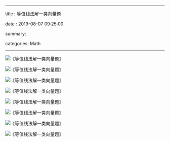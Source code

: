 ---

title : 等值线法解一类向量题

date : 2019-08-07 09:25:00

summary:

categories: Math



----









![《等值线法解一类向量题》](http://p0.ifengimg.com/pmop/2018/0726/AAE970F672A2CF98432D62F4F45EBF44AEA1F70F_size74_w604_h883.jpeg)

![《等值线法解一类向量题》](http://p0.ifengimg.com/pmop/2018/0726/B110FD1B574955DDA3FF74792E388E395FC45448_size64_w595_h911.jpeg)

![《等值线法解一类向量题》](http://p0.ifengimg.com/pmop/2018/0726/30C8357D2A5327B076E668F01B786F28A35C1912_size57_w574_h886.jpeg)

![《等值线法解一类向量题》](http://p0.ifengimg.com/pmop/2018/0726/E110BFDEC9353B937C370C00A2B9A8305A5D8843_size20_w513_h347.jpeg)

![《等值线法解一类向量题》](http://p0.ifengimg.com/pmop/2018/0726/FDF7B727FCBFC13A8F476242AF44A376D8045262_size51_w579_h885.jpeg)

![《等值线法解一类向量题》](http://p0.ifengimg.com/pmop/2018/0726/647EFF797B522BCA7999743F58CF847F39B6F896_size40_w586_h854.jpeg)

![《等值线法解一类向量题》](http://p0.ifengimg.com/pmop/2018/0726/C6E9B64F405F8EDDE2E5FD7B0144F56FE40A41D4_size47_w588_h880.jpeg)

![《等值线法解一类向量题》](http://p0.ifengimg.com/pmop/2018/0726/E70C272B7549F42FB9A39218D9AA610B6B463558_size45_w578_h873.jpeg)